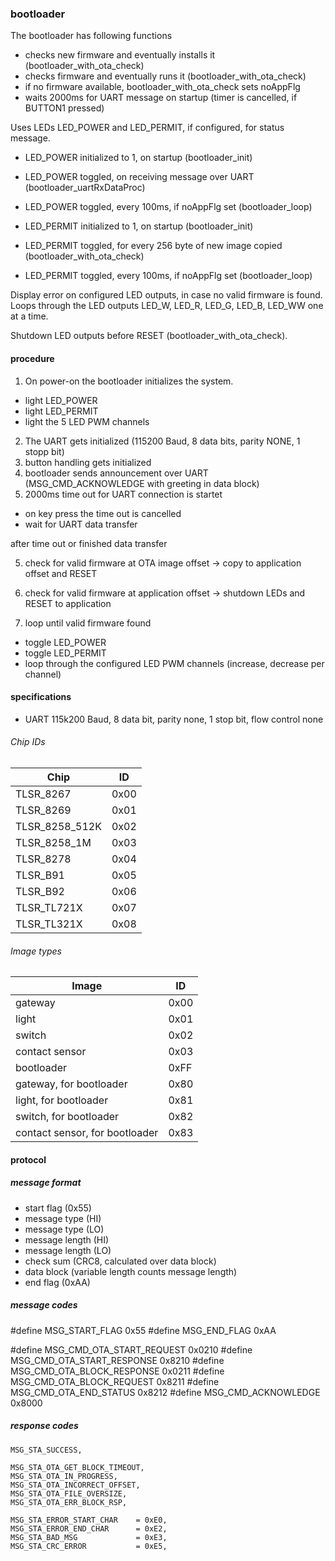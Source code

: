 ### bootloader

The bootloader has following functions

- checks new firmware and eventually installs it (bootloader_with_ota_check)
- checks firmware and eventually runs it (bootloader_with_ota_check)
- if no firmware available, bootloader_with_ota_check sets noAppFlg
- waits 2000ms for UART message on startup (timer is cancelled, if BUTTON1 pressed)

Uses LEDs LED_POWER and LED_PERMIT, if configured, for status message.

- LED_POWER initialized to 1, on startup (bootloader_init)
- LED_POWER toggled, on receiving message over UART (bootloader_uartRxDataProc)
- LED_POWER toggled, every 100ms, if noAppFlg set (bootloader_loop)

- LED_PERMIT initialized to 1, on startup (bootloader_init)
- LED_PERMIT toggled, for every 256 byte of new image copied (bootloader_with_ota_check)
- LED_PERMIT toggled, every 100ms, if noAppFlg set (bootloader_loop)

Display error on configured LED outputs, in case no valid firmware is found.
Loops through the LED outputs LED_W, LED_R, LED_G, LED_B, LED_WW one at a time.

Shutdown LED outputs before RESET (bootloader_with_ota_check).

#### procedure

1) On power-on the bootloader initializes the system.

- light LED_POWER
- light LED_PERMIT
- light the 5 LED PWM channels

2) The UART gets initialized (115200 Baud, 8 data bits, parity NONE, 1 stopp bit)
3) button handling gets initialized
3) bootloader sends announcement over UART (MSG_CMD_ACKNOWLEDGE with greeting in data block)
4) 2000ms time out for UART connection is startet

- on key press the time out is cancelled
- wait for UART data transfer

after time out or finished data transfer

5) check for valid firmware at OTA image offset -> copy to application offset and RESET
6) check for valid firmware at application offset -> shutdown LEDs and RESET to application

7) loop until valid firmware found

- toggle LED_POWER
- toggle LED_PERMIT
- loop through the configured LED PWM channels (increase, decrease per channel)

#### specifications

- UART 115k200 Baud, 8 data bit, parity none, 1 stop bit, flow control none

###### Chip IDs

| Chip           | ID   |
| -------------- | ---- |
| TLSR_8267      | 0x00 |
| TLSR_8269      | 0x01 |
| TLSR_8258_512K | 0x02 |
| TLSR_8258_1M   | 0x03 |
| TLSR_8278      | 0x04 |
| TLSR_B91       | 0x05 |
| TLSR_B92       | 0x06 |
| TLSR_TL721X    | 0x07 |
| TLSR_TL321X    | 0x08 |

###### Image types

| Image                           | ID   |
| ------------------------------- | ---- |
| gateway                         | 0x00 |
| light                           | 0x01 |
| switch                          | 0x02 |
| contact sensor                  | 0x03 |
| bootloader                      | 0xFF |
| gateway, for bootloader         | 0x80 |
| light, for bootloader           | 0x81 |
| switch, for bootloader          | 0x82 |
| contact sensor, for bootloader  | 0x83 |

#### protocol

##### message format

- start flag (0x55)
- message type (HI)
- message type (LO)
- message length (HI)
- message length (LO)
- check sum (CRC8, calculated over data block)
- data block (variable length counts message length)
- end flag (0xAA)

##### message codes

#define MSG_START_FLAG						0x55
#define MSG_END_FLAG						0xAA

#define MSG_CMD_OTA_START_REQUEST			0x0210
#define MSG_CMD_OTA_START_RESPONSE			0x8210
#define MSG_CMD_OTA_BLOCK_RESPONSE			0x0211
#define MSG_CMD_OTA_BLOCK_REQUEST			0x8211
#define MSG_CMD_OTA_END_STATUS				0x8212
#define MSG_CMD_ACKNOWLEDGE					0x8000

##### response codes

	MSG_STA_SUCCESS,

	MSG_STA_OTA_GET_BLOCK_TIMEOUT,
	MSG_STA_OTA_IN_PROGRESS,
	MSG_STA_OTA_INCORRECT_OFFSET,
	MSG_STA_OTA_FILE_OVERSIZE,
	MSG_STA_OTA_ERR_BLOCK_RSP,

	MSG_STA_ERROR_START_CHAR	= 0xE0,
	MSG_STA_ERROR_END_CHAR		= 0xE2,
	MSG_STA_BAD_MSG				= 0xE3,
	MSG_STA_CRC_ERROR			= 0xE5,
